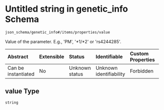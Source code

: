 # Untitled string in genetic\_info Schema

```txt
json_schema/genetic_info#/items/properties/value
```

Value of the parameter. E.g., 'PM', '\*1/\*2' or 'rs4244285'.

| Abstract            | Extensible | Status         | Identifiable            | Custom Properties | Additional Properties | Access Restrictions | Defined In                                                                               |
| :------------------ | :--------- | :------------- | :---------------------- | :---------------- | :-------------------- | :------------------ | :--------------------------------------------------------------------------------------- |
| Can be instantiated | No         | Unknown status | Unknown identifiability | Forbidden         | Allowed               | none                | [genetic\_info.schema.json\*](../../out/genetic_info.schema.json "open original schema") |

## value Type

`string`
